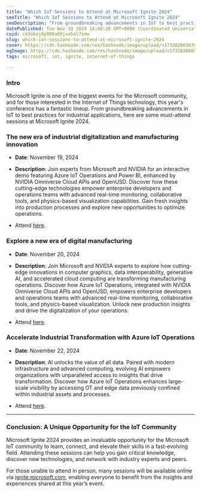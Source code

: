 ```yaml
---
title: "Which IoT Sessions to Attend at Microsoft Ignite 2024"
seoTitle: "Which IoT Sessions to Attend at Microsoft Ignite 2024"
seoDescription: "From groundbreaking advancements in IoT to best practices for industrial applications, here are some must-attend sessions at Microsoft Ignite 2024."
datePublished: Tue Nov 19 2024 14:40:28 GMT+0000 (Coordinated Universal Time)
cuid: cm3okaj0y000a09jva5al7smw
slug: which-iot-sessions-to-attend-at-microsoft-ignite-2024
cover: https://cdn.hashnode.com/res/hashnode/image/upload/v1732026656765/fdda360e-e2e6-4d33-89a9-b12829cc2597.png
ogImage: https://cdn.hashnode.com/res/hashnode/image/upload/v1732026665862/9f4500ab-5a40-46be-86bd-e5eefe6dd0a0.png
tags: microsoft, iot, ignite, internet-of-things

---
```


### Intro

Microsoft Ignite is one of the biggest events for the Microsoft community, and for those interested in the Internet of Things technology, this year's conference has a fantastic lineup. From groundbreaking advancements in IoT to best practices for industrial applications, here are some must-attend sessions at Microsoft Ignite 2024.

### The new era of industrial digitalization and manufacturing innovation

* **Date**: November 19, 2024
    
* **Description**: Join experts from Microsoft and NVIDIA for an interactive demo featuring Azure IoT Operations and Power BI, enhanced by NVIDIA Omniverse Cloud APIs and OpenUSD. Discover how these cutting-edge technologies empower enterprise developers and operations teams with advanced real-time monitoring, collaborative tools, and physics-based visualization capabilities. Gain fresh insights into production processes and explore new opportunities to optimize operations.
    
* Attend [here](https://ignite.microsoft.com/sessions/BRKFP380?wt.mc_id=studentamb_3012).
    

### Explore a new era of digital manufacturing

* **Date**: November 20, 2024
    
* **Description**: Join Microsoft and NVIDIA experts to explore how cutting-edge innovations in computer graphics, data interoperability, generative AI, and accelerated cloud computing are transforming manufacturing operations. Discover how Azure IoT Operations, integrated with NVIDIA Omniverse Cloud APIs and OpenUSD, empowers enterprise developers and operations teams with advanced real-time monitoring, collaborative tools, and physics-based visualization. Unlock new production insights and drive the digitalization of your operations.
    
* Attend [here](https://ignite.microsoft.com/sessions/StudioFP109?wt.mc_id=studentamb_3012).
    

### **Accelerate Industrial Transformation with Azure IoT Operations**

* **Date**: November 22, 2024
    
* **Description**: AI unlocks the value of all data. Paired with modern infrastructure and advanced computing, evolving AI empowers organizations with unparalleled access to insights that drive transformation. Discover how Azure IoT Operations enhances large-scale visibility by accessing OT and edge data previously confined within industrial assets and processes.
    
* Attend [here](https://ignite.microsoft.com/sessions/BRK262?wt.mc_id=studentamb_3012).
    

---

### Conclusion: A Unique Opportunity for the IoT Community

Microsoft Ignite 2024 provides an invaluable opportunity for the Microsoft IoT community to learn, connect, and elevate their skills in a fast-evolving field. Attending these sessions can help you gain critical knowledge, discover new technologies, and network with industry experts and peers.

For those unable to attend in person, many sessions will be available online via [ignite.microsoft.com](https://ignite.microsoft.com/?wt.mc_id=studentamb_3012), enabling everyone to benefit from the insights and experiences shared at this year’s event.
